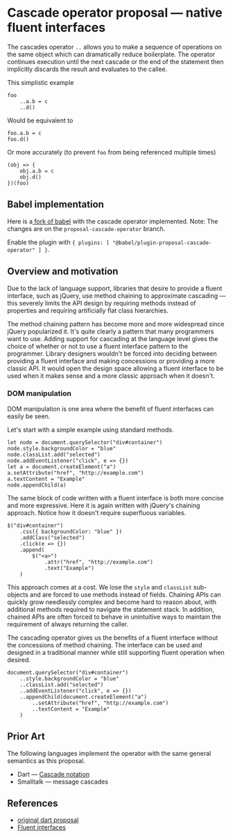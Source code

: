 # Cascade operator proposal — native fluent interfaces
The cascades operator `..` allows you to make a sequence of operations on the same object which can dramatically reduce boilerplate. The operator continues execution until the next cascade or the end of the statement then implicitly discards the result and evaluates to the callee.

This simplistic example

    foo
        ..a.b = c
        ..d()

Would be equivalent to

    foo.a.b = c
    foo.d()

Or more accurately (to prevent `foo` from being referenced multiple times)

    (obj => {
        obj.a.b = c
        obj.d()
    })(foo)

## Babel implementation

Here is a[ fork of babel](https://github.com/RedHatter/babel/tree/proposal-cascade-operator) with the cascade operator implemented. Note: The changes are on the `proposal-cascade-operator` branch.

Enable the plugin with `{ plugins: [ "@babel/plugin-proposal-cascade-operator" ] }`.

## Overview and motivation

Due to the lack of language support, libraries that desire to provide a fluent interface, such as jQuery, use method chaining to approximate cascading — this severely limits the API design by requiring methods instead of properties and requiring artificially flat class hierarchies.

The method chaining pattern has become more and more widespread since jQuery popularized it. It's quite clearly a pattern that many programmers want to use. Adding support for cascading at the language level gives the choice of whether or not to use a fluent interface pattern to the programmer. Library designers wouldn't be forced into deciding between providing a fluent interface and making concessions or providing a more classic API. It would open the design space allowing a fluent interface to be used when it makes sense and a more classic approach when it doesn't.

### DOM manipulation

DOM manipulation is one area where the benefit of fluent interfaces can easily be seen.

Let's start with a simple example using standard methods.

    let node = document.querySelector("div#container")
    node.style.backgroundColor = "blue"
    node.classList.add("selected")
    node.addEventListener("click", e => {})
    let a = document.createElement("a")
    a.setAttribute("href", "http://example.com")
    a.textContent = "Example"
    node.appendChild(a)

The same block of code written with a fluent interface is both more concise and more expressive. Here it is again written with jQuery's chaining approach. Notice how it doesn't require superfluous variables.

    $("div#container")
        .css({ backgroundColor: "blue" })
        .addClass("selected")
        .click(e => {})
        .append(
            $("<a>")
                .attr("href", "http://example.com")
                .text("Example")
        )

This approach comes at a cost. We lose the `style` and `classList` sub-objects and are forced to use methods instead of fields. Chaining APIs can quickly grow needlessly complex and become hard to reason about, with additional methods required to navigate the statement stack. In addition, chained APIs are often forced to behave in unintuitive ways to maintain the requirement of always returning the caller.

The cascading operator gives us the benefits of a fluent interface without the concessions of method chaining. The interface can be used and designed in a traditional manner while still supporting fluent operation when desired.

    document.querySelector("div#container")
        ..style.backgroundColor = "blue"
        ..classList.add("selected")
        ..addEventListener("click", e => {})
        ..appendChild(document.createElement("a")
            ..setAttribute("href", "http://example.com")
            ..textContent = "Example"
        )

## Prior Art
The following languages implement the operator with the same general semantics as this proposal.

* Dart — [Cascade notation](https://www.dartlang.org/guides/language/language-tour#cascade-notation-)
* Smalltalk — message cascades

## References
* [original dart proposal](https://docs.google.com/document/d/1U0PeHtVQHMQ8usy7xI5Luo01W5LuWR1acN5odgu_Mtw/edit?pli=1#heading=h.tkyl552ayct9)
* [Fluent interfaces](https://en.wikipedia.org/wiki/Fluent_interface)